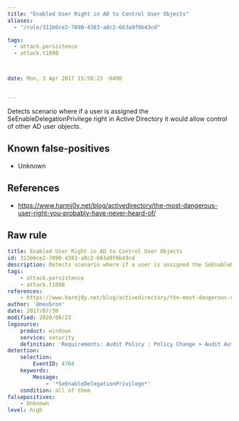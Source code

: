 ```yaml
---
title: "Enabled User Right in AD to Control User Objects"
aliases:
  - "/rule/311b6ce2-7890-4383-a8c2-663a9f6b43cd"

tags:
  - attack.persistence
  - attack.t1098



date: Mon, 3 Apr 2017 15:58:23 -0400


---
```


Detects scenario where if a user is assigned the SeEnableDelegationPrivilege right in Active Directory it would allow control of other AD user objects.

<!--more-->


## Known false-positives

* Unknown



## References

* https://www.harmj0y.net/blog/activedirectory/the-most-dangerous-user-right-you-probably-have-never-heard-of/


## Raw rule
```yaml
title: Enabled User Right in AD to Control User Objects
id: 311b6ce2-7890-4383-a8c2-663a9f6b43cd
description: Detects scenario where if a user is assigned the SeEnableDelegationPrivilege right in Active Directory it would allow control of other AD user objects.
tags:
    - attack.persistence
    - attack.t1098
references:
    - https://www.harmj0y.net/blog/activedirectory/the-most-dangerous-user-right-you-probably-have-never-heard-of/
author: '@neu5ron'
date: 2017/07/30
modified: 2020/08/23
logsource:
    product: windows
    service: security
    definition: 'Requirements: Audit Policy : Policy Change > Audit Authorization Policy Change, Group Policy : Computer Configuration\Windows Settings\Security Settings\Advanced Audit Policy Configuration\Audit Policies\Policy Change\Audit Authorization Policy Change'
detection:
    selection:
        EventID: 4704
    keywords:
        Message:
            - '*SeEnableDelegationPrivilege*'
    condition: all of them
falsepositives:
    - Unknown
level: high

```
